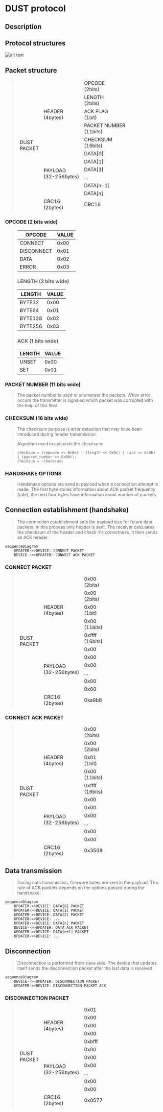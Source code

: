 # DUST protocol

## Description

## Protocol structures

![alt text](https://github.com/PanBabinicz/ghost-feather/tree/feature/add_dfu_usart_script/doc/dust/dust-protocol-structures-layout.png?raw=true)

## Packet structure

> <table class="tg"><thead>
>   <tr>
>     <td class="tg-uzvj" rowspan="12">DUST<br>PACKET</td>
>     <td class="tg-uzvj" rowspan="5">HEADER<br>(4bytes)</td>
>     <td class="tg-7btt">OPCODE<br>(2bits)</td>
>   </tr>
>   <tr>
>     <td class="tg-7btt">LENGTH<br>(2bits)</td>
>   </tr>
>   <tr>
>     <td class="tg-7btt">ACK FLAG<br>(1bit)</td>
>   </tr>
>   <tr>
>     <td class="tg-7btt">PACKET NUMBER<br>(11bits)</td>
>   </tr>
>   <tr>
>     <td class="tg-7btt">CHECKSUM<br>(16bits)</td>
>   </tr>
>   <tr>
>     <td class="tg-uzvj" rowspan="6">PAYLOAD<br>(32-256bytes)</td>
>     <td class="tg-uzvj">DATA[0]</td>
>   </tr>
>   <tr>
>     <td class="tg-uzvj">DATA[1]</td>
>   </tr>
>   <tr>
>     <td class="tg-uzvj">DATA[3]</td>
>   </tr>
>   <tr>
>     <td class="tg-uzvj">...</td>
>   </tr>
>   <tr>
>     <td class="tg-uzvj">DATA[n-1]</td>
>   </tr>
>   <tr>
>     <td class="tg-uzvj">DATA[n]</td>
>   </tr>
>   <tr>
>     <td class="tg-uzvj">CRC16<br>(2bytes)</td>
>     <td class="tg-uzvj">CRC16<br></td>
>   </tr></thead></table>

### OPCODE (2 bits wide)

> | OPCODE     | VALUE |
> |------------|-------|
> | CONNECT    | 0x00  |
> | DISCONNECT | 0x01  |
> | DATA       | 0x02  |
> | ERROR      | 0x03  |
>
> ### LENGTH (2 bits wide)
>
> | LENGTH     | VALUE |
> |------------|-------|
> | BYTE32     | 0x00  |
> | BYTE64     | 0x01  |
> | BYTE128    | 0x02  |
> | BYTE256    | 0x03  |
>
> ### ACK (1 bits wide)
>
> | LENGTH     | VALUE |
> |------------|-------|
> | UNSET      | 0x00  |
> | SET        | 0x01  |

### PACKET NUMBER (11 bits wide)

> The packet number is used to enumerate the packets. When error occurs the transmitter is signaled which
> packet was corrupted with the help of this filed.

### CHECKSUM (16 bits wide)

> The checksum purpose is error detection that may have been introduced during header transmission.
>
> Algorithm used to calculate the checksum:
>
> ``` code
> checksum = ((opcode << 0x0e) | (length << 0x0c) | (ack << 0x0b) | (packet_number << 0x00));
> checksum = ~checksum;
> ```

### HANDSHAKE OPTIONS

> Handshake options are send in payload when a connection attempt is made.
> The first byte stores information about ACK packet frequency (rate), the next four bytes have information about number of packets.

## Connection establishment (handshake)

> The connection establishment sets the payload size for future data packets. In this process only header is sent.
> The receiver calculates the checksum of the header and check it's correctness. It then sends an ACK header.

```mermaid
sequenceDiagram
    UPDATER->>DEVICE: CONNECT PACKET
    DEVICE-->>UPDATER: CONNECT ACK PACKET
```

### CONNECT PACKET

> <table class="tg"><thead>
>   <tr>
>     <td class="tg-uzvj" rowspan="12">DUST<br>PACKET</td>
>     <td class="tg-uzvj" rowspan="5">HEADER<br>(4bytes)</td>
>     <td class="tg-7btt">0x00<br>(2bits)</td>
>   </tr>
>   <tr>
>     <td class="tg-7btt">0x00<br>(2bits)</td>
>   </tr>
>   <tr>
>     <td class="tg-7btt">0x00<br>(1bit)</td>
>   </tr>
>   <tr>
>     <td class="tg-7btt">0x00<br>(11bits)</td>
>   </tr>
>   <tr>
>     <td class="tg-7btt">0xffff<br>(16bits)</td>
>   </tr>
>   <tr>
>     <td class="tg-uzvj" rowspan="6">PAYLOAD<br>(32-256bytes)</td>
>     <td class="tg-uzvj">0x00</td>
>   </tr>
>   <tr>
>     <td class="tg-uzvj">0x00</td>
>   </tr>
>   <tr>
>     <td class="tg-uzvj">0x00</td>
>   </tr>
>   <tr>
>     <td class="tg-uzvj">...</td>
>   </tr>
>   <tr>
>     <td class="tg-uzvj">0x00</td>
>   </tr>
>   <tr>
>     <td class="tg-uzvj">0x00</td>
>   </tr>
>   <tr>
>     <td class="tg-uzvj">CRC16<br>(2bytes)</td>
>     <td class="tg-uzvj">0xa9b8<br></td>
>   </tr></thead>
> </table>

### CONNECT ACK PACKET

> <table class="tg"><thead>
>   <tr>
>     <td class="tg-uzvj" rowspan="12">DUST<br>PACKET</td>
>     <td class="tg-uzvj" rowspan="5">HEADER<br>(4bytes)</td>
>     <td class="tg-7btt">0x00<br>(2bits)</td>
>   </tr>
>   <tr>
>     <td class="tg-7btt">0x00<br>(2bits)</td>
>   </tr>
>   <tr>
>     <td class="tg-7btt">0x01<br>(1bit)</td>
>   </tr>
>   <tr>
>     <td class="tg-7btt">0x00<br>(11bits)</td>
>   </tr>
>   <tr>
>     <td class="tg-7btt">0xffff<br>(16bits)</td>
>   </tr>
>   <tr>
>     <td class="tg-uzvj" rowspan="6">PAYLOAD<br>(32-256bytes)</td>
>     <td class="tg-uzvj">0x00</td>
>   </tr>
>   <tr>
>     <td class="tg-uzvj">0x00</td>
>   </tr>
>   <tr>
>     <td class="tg-uzvj">0x00</td>
>   </tr>
>   <tr>
>     <td class="tg-uzvj">...</td>
>   </tr>
>   <tr>
>     <td class="tg-uzvj">0x00</td>
>   </tr>
>   <tr>
>     <td class="tg-uzvj">0x00</td>
>   </tr>
>   <tr>
>     <td class="tg-uzvj">CRC16<br>(2bytes)</td>
>     <td class="tg-uzvj">0x3508<br></td>
>   </tr></thead>
> </table>

## Data transmission

> During data transmission, firmware bytes are sent in the payload.
> The rate of ACK packets depends on the options passed during the handshake.

 ```mermaid
 sequenceDiagram
     UPDATER->>DEVICE: DATA[0] PACKET
     UPDATER->>DEVICE: DATA[1] PACKET
     UPDATER->>DEVICE: DATA[2] PACKET
     UPDATER->>DEVICE: ...
     UPDATER->>DEVICE: DATA[n] PACKET
     DEVICE-->>UPDATER: DATA ACK PACKET
     UPDATER->>DEVICE: DATA[n+1] PACKET
     UPDATER->>DEVICE: ...
 ```

## Disconnection

> Disconnection is performed from slave side. The device that updates itself
> sends the disconnection packet after the last data is received.

 ```mermaid
 sequenceDiagram
     DEVICE-->>UPDATER: DISCONNECTION PACKET
     UPDATER->>DEVICE: DISCONNECTION PACKET ACK
 ```

### DISCONNECTION PACKET

> <table class="tg"><thead>
>   <tr>
>     <td class="tg-uzvj" rowspan="12">DUST<br>PACKET</td>
>     <td class="tg-uzvj" rowspan="5">HEADER<br>(4bytes)</td>
>     <td class="tg-c3ow">0x01</td>
>   </tr>
>   <tr>
>     <td class="tg-c3ow">0x00</td>
>   </tr>
>   <tr>
>     <td class="tg-c3ow">0x00</td>
>   </tr>
>   <tr>
>     <td class="tg-9wq8">0x00</td>
>   </tr>
>   <tr>
>     <td class="tg-c3ow">0xbfff</td>
>   </tr>
>   <tr>
>     <td class="tg-uzvj" rowspan="6">PAYLOAD<br>(32-256bytes)</td>
>     <td class="tg-9wq8">0x00</td>
>   </tr>
>   <tr>
>     <td class="tg-9wq8">0x00</td>
>   </tr>
>   <tr>
>     <td class="tg-9wq8"><span style="font-style:normal">0x00</span></td>
>   </tr>
>   <tr>
>     <td class="tg-9wq8">...</td>
>   </tr>
>   <tr>
>     <td class="tg-9wq8"><span style="font-style:normal">0x00</span></td>
>   </tr>
>   <tr>
>     <td class="tg-9wq8"><span style="font-style:normal">0x00</span></td>
>   </tr>
>   <tr>
>     <td class="tg-uzvj">CRC16<br>(2bytes)</td>
>     <td class="tg-9wq8">0x0577</td>
>   </tr></thead>
> </table>